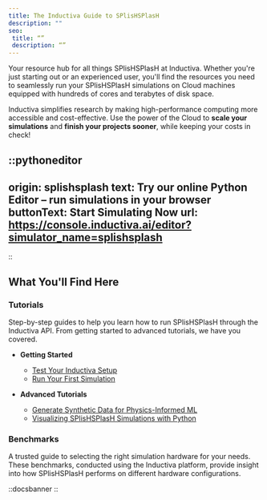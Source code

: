 ```yaml
---
title: The Inductiva Guide to SPlisHSPlasH
description: ""
seo:
 title: “”
 description: “”
---
```


Your resource hub for all things SPlisHSPlasH at Inductiva. Whether you're just starting out or an experienced user, you'll find the resources you need to seamlessly run your SPlisHSPlasH simulations on Cloud machines equipped with hundreds of cores and terabytes of disk space.

Inductiva simplifies research by making high-performance computing more accessible and cost-effective. Use the power of the Cloud to **scale your simulations** and **finish your projects sooner**, while keeping your costs in check! 

::pythoneditor
---
origin: splishsplash
text: Try our online Python Editor – run simulations in your browser
buttonText: Start Simulating Now
url: https://console.inductiva.ai/editor?simulator_name=splishsplash
---
::


## What You'll Find Here

### Tutorials
Step-by-step guides to help you learn how to run SPlisHSPlasH through the Inductiva API. From getting started to advanced tutorials, we have you covered.

* **Getting Started**
    - [Test Your Inductiva Setup](tutorials/setup-test)
    - [Run Your First Simulation](tutorials/quick-start)

* **Advanced Tutorials**
    - [Generate Synthetic Data for Physics-Informed ML](tutorials/synthetic-data-for-piml/)
    - [Visualizing SPlisHSPlasH Simulations with Python](visualization/vis-with-python)

### Benchmarks
A trusted guide to selecting the right simulation hardware for your needs. These benchmarks, conducted using the Inductiva platform, provide insight into how SPlisHSPlasH performs on different hardware configurations.

::docsbanner
::
